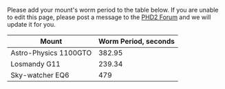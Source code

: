 Please add your mount's worm period to the table below.  If you are unable to edit this page, please post a message to the [PHD2 Forum](https://groups.google.com/forum/?fromgroups=#!forum/open-phd-guiding) and we will update it for you.

|Mount|Worm Period, seconds|
|-----|--------------------|
|Astro-Physics 1100GTO|382.95|
|Losmandy G11|239.34|
|Sky-watcher EQ6|479|
